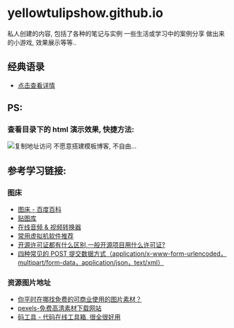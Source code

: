 # yellowtulipshow.github.io

私人创建的内容, 包括了各种的笔记与实例
一些生活或学习中的案例分享
做出来的小游戏, 效果展示等等..

## 经典语录
* [点击查看详情](classic_quotation.md)

## PS:
### 查看目录下的 html 演示效果, 快捷方法:
![复制地址访问](https://ytsimg.gitee.io/blog/yts_github_io/copy_address_access.png)
不愿意搭建模板博客, 不自由...

## 参考学习链接:
### 图床
* [图床 - 百度百科](https://baike.baidu.com/item/图床)
* [贴图库](http://www.tietuku.com)
* [在线音频 & 视频转换器](https://www.media.io/zh/)
* [常用虚拟机软件推荐](https://blog.csdn.net/tzhuwb/article/details/77410893)
* [开源许可证都有什么区别,一般开源项目用什么许可证?](https://www.zhihu.com/question/28292322)
* [四种常见的 POST 提交数据方式（application/x-www-form-urlencoded，multipart/form-data，application/json，text/xml）](https://blog.csdn.net/xiao__jia__jia/article/details/79357274)

### 资源图片地址
* [你平时在哪找免费的可商业使用的图片素材？](https://www.zhihu.com/question/21757507)
* [pexels-免费高清素材下载网站](https://www.pexels.com/)
* [码工具 - 代码在线工具箱, 很全很好用](http://www.matools.com/)
